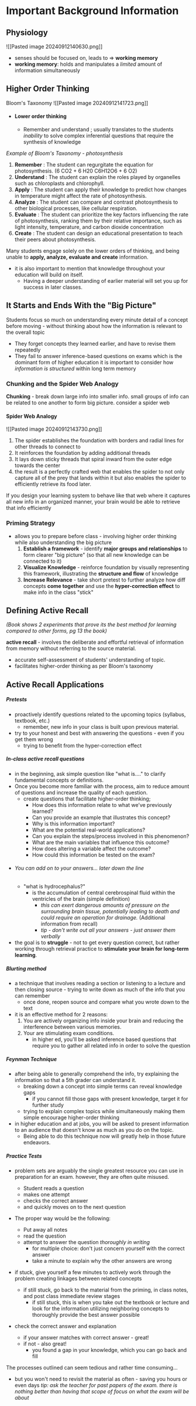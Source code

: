 # Important Background Information 
## Physiology

![[Pasted image 20240912140630.png]]

- senses should be focused on, leads to => **working memory**
- **working memory**: holds and manipulates a *limited* amount of information simultaneously

## Higher Order Thinking
 
 Bloom's Taxonomy
![[Pasted image 20240912141723.png]]

- #### Lower order thinking 
	- Remember and understand  ; usually translates to the students *inability* to solve complex inferential questions that require the synthesis of knowledge

*Example of Bloom's Taxonomy - photosynthesis*
1. **Remember** 	:  The student can regurgitate the equation for photosynthesis.                                                                  (6 CO2 + 6 H20 C6H12O6 + 6 O2)
2. **Understand** 	: The student can explain the roles played by organelles such as chloroplasts and                                    chlorophyll.
3. **Apply**		: The student can apply their knowledge to predict how changes in temperature                                     might affect the rate of photosynthesis.
4. **Analyze**		: The student can compare and contrast photosynthesis to other biological processes,                            like cellular respiration.
5. **Evaluate**		: The student can prioritize the key factors influencing the rate of photosynthesis,                                   ranking them by their relative importance, such as light intensity, temperature, and                               carbon dioxide concentration
6. **Create**		: The student can design an educational presentation to teach their peers about                                     photosynthesis.

Many students engage solely on the lower orders of thinking, and being unable to **apply, analyze, evaluate and create** information. 
- it is also important to mention that knowledge throughout your education will build on itself. 
	- Having a deeper understanding of earlier material will set you up for success in later classes.

## It Starts and Ends With the "Big Picture"

Students focus so much on understanding every minute detail of a concept before moving - without thinking about how the information is relevant to the overall topic 
- They forget concepts they learned earlier, and have to revise them repeatedly 
- They fail to answer inference-based questions on exams which is the dominant form of higher education
it is important to consider how *information is structured* within long term memory
### Chunking and the Spider Web Analogy 

**Chunking** - break down large info into smaller info. small groups of info can be related to one another to form big picture. consider a spider web

 #### Spider Web Analogy
![[Pasted image 20240912143730.png]]
1.  The spider establishes the foundation with borders and radial lines for other threads to connect to
2.  It reinforces the foundation by adding additional threads
3.  It lays down sticky threads that spiral inward from the outer edge towards the center
4.  the result is a perfectly crafted web that enables the spider to not only capture all of the prey that lands within it but also enables the spider to efficiently retrieve its food later.

If you design your learning system to behave like that web where it captures all new info in an organized manner, your brain would be able to retrieve that info efficiently


### Priming Strategy
- allows you to prepare before class - involving higher order thinking while also understanding the big picture
	1. **Establish a framework** - identify **major groups and relationships** to form clearer "big picture" (so that all new knowledge can be connected to it) 
	2. **Visualize Knowledge** - reinforce foundation by visually representing this framework, illustrating the **structure and flow** of knowledge
	3. **Increase Relevance** - take short pretest to further analyze how diff concepts **come together** and use the **hyper-correction effect** to make info in the class "stick"

## Defining Active Recall
*(Book shows 2 experiments that prove its the best method for learning compared to other forms, pg 13 the book)*

**active recall** -  involves the deliberate and effortful retrieval of information from memory without referring to the source material.
- accurate self-assessment of students' understanding of topic.
- facilitates higher-order thinking as per Bloom's taxonomy

## Active Recall Applications
##### Pretests
- proactively identify questions related to the upcoming topics (syllabus, textbook, etc.)
	 - remember, new info in your class is built upon previous material. 
- try to your honest and best with answering the questions - even if you get them wrong
	 - trying to benefit from the hyper-correction effect

##### In-class active recall questions
- in the beginning, ask simple question like "what is...." to clarify fundamental concepts or definitions.
- Once you become more familiar with the process, aim to reduce amount of questions and increase the quality of each question.
	- create questions that facilitate higher-order thinking; 
		- How does this information relate to what we’ve previously learned? 
		- Can you provide an example that illustrates this concept? 
		- Why is this information important? 
		- What are the potential real-world applications?
		- Can you explain the steps/process involved in this phenomenon?
		- What are the main variables that influence this outcome? 
		- How does altering a variable affect the outcome? 
		- How could this information be tested on the exam?
- ###### You can add on to your answers... later down the line
	- "what is hydrocephalus?"
		- is the accumulation of central cerebrospinal fluid within the ventricles of the brain (simple definition)
			- *this can exert dangerous amounts of pressure on the surrounding brain tissue, potentially leading to death and could require an operation for drainage.* (Additional information from recall)
			- *tip - don't write out all your answers - just answer them verbally*
- the goal is to **struggle** - not to get every question correct, but rather working through retrieval practice to **stimulate your brain for long-term learning**.

##### Blurting method
- a technique that involves reading a section or listening to a lecture and then closing source - trying to write down as much of the info that you can remember 
	- once done, reopen source and compare what you wrote down to the text
- it is an effective method for 2 reasons:
	1. You are actively organizing info inside your brain and reducing the interference between various memories.
	2. Your are stimulating exam conditions. 
		- in higher ed, you'll be asked inference based questions that require you to gather all related info in order to solve the question


##### Feynman Technique 
- after being able to generally comprehend the info, try explaining the information so that a 5th grader can understand it.
	- breaking down a concept into simple terms can reveal knowledge gaps 
		- if you cannot fill those gaps with present knowledge, target it for further study
	- trying to explain complex topics while simultaneously making them simple encourage higher-order thinking
- in higher education and at jobs, you will be asked to present information to an audience that doesn't know as much as you do on the topic. 
	- Being able to do this technique now will greatly help in those future endeavors. 

##### Practice Tests
- problem sets are arguably the single greatest resource you can use in preparation for an exam. however, they are often quite misused.
	- Student reads a question
	- makes one attempt
	- checks the correct answer 
	- and quickly moves on to the next question 

- The proper way would be the following:
	- Put away all notes
	- read the question 
	- attempt to answer the question *thoroughly in writing* 
		- for multiple choice: don't just concern yourself with the correct answer
		- take a minute to explain why the other answers are wrong
- if stuck, give yourself a few minutes to actively work through the problem creating linkages between related concepts 
	- if still stuck, go back to the material from the priming, in class notes, and post class immediate review stages
		- if still stuck, this is when you take out the textbook or lecture and look for the information utilizing neighboring concepts to thoroughly provide the best answer possible
- check the correct answer and explanation 
	- if your answer matches with correct answer - great!
	- if not - also great!
		- you found a gap in your knowledge, which you can go back and fill 

The processes outlined can seem tedious and rather time consuming...
- but you won't need to revisit the material as often  - saving you hours or even days 
*tip: ask the teacher for past papers of the exam. there is nothing better than having that scope of focus on what the exam will be about*



